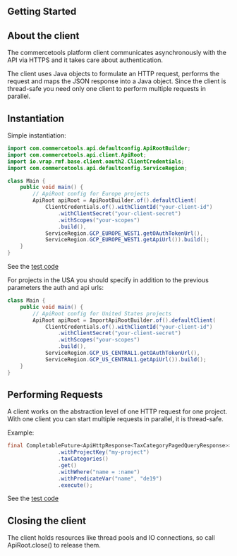 ## Getting Started


## About the client

The commercetools platform client communicates asynchronously with the API via HTTPS
and it takes care about authentication.

The client uses Java objects to formulate an HTTP request, performs the request and
maps the JSON response into a Java object. Since the client is thread-safe you need
only one client to perform multiple requests in parallel.

## Instantiation

Simple instantiation:

```java
import com.commercetools.api.defaultconfig.ApiRootBuilder;
import com.commercetools.api.client.ApiRoot;
import io.vrap.rmf.base.client.oauth2.ClientCredentials;
import com.commercetools.api.defaultconfig.ServiceRegion;

class Main {
    public void main() {
        // ApiRoot config for Europe projects
        ApiRoot apiRoot = ApiRootBuilder.of().defaultClient(
            ClientCredentials.of().withClientId("your-client-id")
                .withClientSecret("your-client-secret")
                .withScopes("your-scopes")
                .build(),
            ServiceRegion.GCP_EUROPE_WEST1.getOAuthTokenUrl(),
            ServiceRegion.GCP_EUROPE_WEST1.getApiUrl()).build();
    }
}

```
See the [test code](../commercetools/internal-docs/src/test/java/example/ExamplesTest.java#L27)

For projects in the USA you should specify in addition to the previous parameters the auth and api urls:

```java
class Main {
    public void main() {
        // ApiRoot config for United States projects
        ApiRoot apiRoot = ImportApiRootBuilder.of().defaultClient(
            ClientCredentials.of().withClientId("your-client-id")
                .withClientSecret("your-client-secret")
                .withScopes("your-scopes")
                .build(),
            ServiceRegion.GCP_US_CENTRAL1.getOAuthTokenUrl(),
            ServiceRegion.GCP_US_CENTRAL1.getApiUrl()).build();
    }
}
```

## Performing Requests

A client works on the abstraction level of one HTTP request for one project.
With one client you can start multiple requests in parallel, it is thread-safe.

Example:

```java
final CompletableFuture<ApiHttpResponse<TaxCategoryPagedQueryResponse>> future = apiRoot
                .withProjectKey("my-project")
                .taxCategories()
                .get()
                .withWhere("name = :name")
                .withPredicateVar("name", "de19")
                .execute();
```
See the [test code](../commercetools/internal-docs/src/test/java/example/ExamplesTest.java#L54)

## Closing the client

The client holds resources like thread pools and IO connections, so call ApiRoot.close() to release them.
